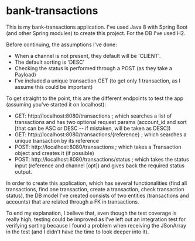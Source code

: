 # bank-transactions

This is my bank-transactions application. I've used Java 8 with Spring Boot (and other Spring modules) to create this project. For the DB I've used H2.

Before continuing, the assumptions I've done:
  - When a channel is not present, they default will be 'CLIENT'.
  - The default sorting is 'DESC'
  - Checking the status is performed through a POST (as they take a Payload)
  - I've included a unique transaction GET (to get only 1 transaction, as I assume this could be important)

To get straight to the point, this are the different endpoints to test the app (assuming you've started it on localhost):
  - GET: http://localhost:8080/transactions ; which searches a list of transactions and has two optional request params (account_id and sort [that can be ASC or DESC -- if mistaken, will be taken as DESC])
  - GET: http://localhost:8080/transactions/{reference} ; which searches a unique transaction by its reference
  - POST: http://localhost:8080/transactions ; which takes a Transaction object and creates it (if possible)
  - POST: http://localhost:8080/transactions/status ; which takes the status input (reference and channel [opt]) and gives back the required status output.

In order to create this application, which has several functionalities (find all transactions, find one transaction, create a transaction, check transaction status), the DB model I've created consists of two entities (transactions and accounts) that are related through a FK in transactions.

To end my explanation, I believe that, even though the test coverage is really high, testing could be improved as I've left out an integration test for verifying sorting because I found a problem when receiving the JSonArray in the test (and I didn't have the time to look deeper into it).
  
